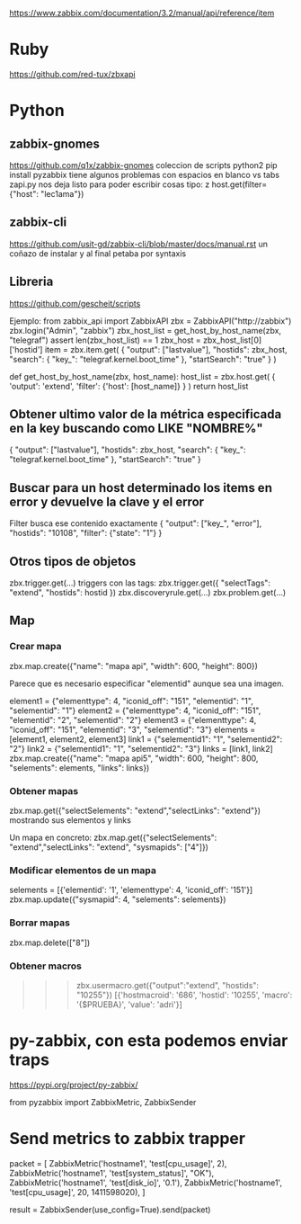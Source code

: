https://www.zabbix.com/documentation/3.2/manual/api/reference/item

# Ruby
https://github.com/red-tux/zbxapi

# Python
## zabbix-gnomes
https://github.com/q1x/zabbix-gnomes
coleccion de scripts
python2
pip install pyzabbix
tiene algunos problemas con espacios en blanco vs tabs
zapi.py nos deja listo para poder escribir cosas tipo:
z host.get(filter={"host": "lec1ama"})


## zabbix-cli
https://github.com/usit-gd/zabbix-cli/blob/master/docs/manual.rst
un coñazo de instalar y al final petaba por syntaxis



## Libreria
https://github.com/gescheit/scripts

Ejemplo:
from zabbix_api import ZabbixAPI
zbx = ZabbixAPI("http://zabbix")
zbx.login("Admin", "zabbix")
zbx_host_list = get_host_by_host_name(zbx, "telegraf")
assert len(zbx_host_list) == 1
zbx_host = zbx_host_list[0]['hostid']
item = zbx.item.get(
  {
    "output": ["lastvalue"],
    "hostids": zbx_host,
    "search": {
      "key_": "telegraf.kernel.boot_time"
    },
    "startSearch": "true"
  }
)

def get_host_by_host_name(zbx, host_name):
    host_list = zbx.host.get(
            {
                'output': 'extend', 'filter': {'host': [host_name]}
            }
        )
    return host_list

## Obtener ultimo valor de la métrica especificada en la key buscando como LIKE "NOMBRE%"
{
  "output": ["lastvalue"],
  "hostids": zbx_host,
  "search": {
    "key_": "telegraf.kernel.boot_time"
  },
  "startSearch": "true"
}

## Buscar para un host determinado los items en error y devuelve la clave y el error
Filter busca ese contenido exactamente
{
  "output": ["key_", "error"],
  "hostids": "10108",
  "filter": {"state": "1"}
}


## Otros tipos de objetos
zbx.trigger.get(...)
  triggers con las tags: zbx.trigger.get({ "selectTags": "extend", "hostids": hostid })
zbx.discoveryrule.get(...)
zbx.problem.get(...)


## Map

### Crear mapa
zbx.map.create({"name": "mapa api", "width": 600, "height": 800})

Parece que es necesario especificar "elementid" aunque sea una imagen.


element1 = {"elementtype": 4, "iconid_off": "151", "elementid": "1", "selementid": "1"}
element2 = {"elementtype": 4, "iconid_off": "151", "elementid": "2", "selementid": "2"}
element3 = {"elementtype": 4, "iconid_off": "151", "elementid": "3", "selementid": "3"}
elements = [element1, element2, element3]
link1 = {"selementid1": "1", "selementid2": "2"}
link2 = {"selementid1": "1", "selementid2": "3"}
links = [link1, link2]
zbx.map.create({"name": "mapa api5", "width": 600, "height": 800, "selements": elements, "links": links})



### Obtener mapas
zbx.map.get({"selectSelements": "extend","selectLinks": "extend"})
  mostrando sus elementos y links

Un mapa en concreto:
zbx.map.get({"selectSelements": "extend","selectLinks": "extend", "sysmapids": ["4"]})


### Modificar elementos de un mapa
selements = [{'elementid': '1', 'elementtype': 4, 'iconid_off': '151'}]
zbx.map.update({"sysmapid": 4, "selements": selements})


### Borrar mapas
zbx.map.delete(["8"])


### Obtener macros
>>> zbx.usermacro.get({"output":"extend", "hostids": "10255"})
[{'hostmacroid': '686', 'hostid': '10255', 'macro': '{$PRUEBA}', 'value': 'adri'}]



# py-zabbix, con esta podemos enviar traps
https://pypi.org/project/py-zabbix/

from pyzabbix import ZabbixMetric, ZabbixSender

# Send metrics to zabbix trapper
packet = [
  ZabbixMetric('hostname1', 'test[cpu_usage]', 2),
  ZabbixMetric('hostname1', 'test[system_status]', "OK"),
  ZabbixMetric('hostname1', 'test[disk_io]', '0.1'),
  ZabbixMetric('hostname1', 'test[cpu_usage]', 20, 1411598020),
]

result = ZabbixSender(use_config=True).send(packet)
